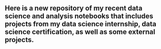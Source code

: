 ## Here is a new repository of my recent data science and analysis notebooks that includes projects from my data science internship, data science certification, as well as some external projects.
